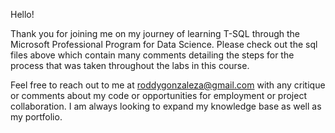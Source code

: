 Hello!

Thank you for joining me on my journey of learning T-SQL through the Microsoft Professional Program for Data Science. Please
check out the sql files above which contain many comments detailing the steps for the process that was taken throughout the labs 
in this course.

Feel free to reach out to me at roddygonzaleza@gmail.com with any critique or comments about my code or opportunities for 
employment or project collaboration. I am always looking to expand my knowledge base as well as my portfolio.
